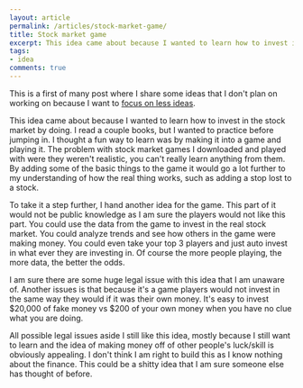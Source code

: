 ```yaml
---
layout: article
permalink: /articles/stock-market-game/
title: Stock market game
excerpt: This idea came about because I wanted to learn how to invest in the stock market by doing. I read a couple books, but I wanted to practice before jumping in.
tags:
- idea
comments: true
---
```


<p>This is a first of many post where I share some ideas that I don't plan on working on because I want to <a href="http://kennedysgarage.com/articles/focusing-on-less-ideas/">focus on less ideas</a>.</p>

<p>This idea came about because I wanted to learn how to invest in the stock market by doing. I read a couple books, but I wanted to practice before jumping in. I thought a fun way to learn was by making it into a game and playing it. The problem with stock market games I downloaded and played with were they weren't realistic, you can't really learn anything from them. By adding some of the basic things to the game it would go a lot further to my understanding of how the real thing works, such as adding a stop lost to a stock.</p>

<p>To take it a step further, I hand another idea for the game. This part of it would not be public knowledge as I am sure the players would not like this part. You could use the data from the game to invest in the real stock market. You could analyze trends and see how others in the game were making money. You could even take your top 3 players and just auto invest in what ever they are investing in. Of course the more people playing, the more data, the better the odds.</p>

<p>I am sure there are some huge legal issue with this idea that I am unaware of. Another issues is that because it's a game players would not invest in the same way they would if it was their own money. It's easy to invest $20,000 of fake money vs $200 of your own money when you have no clue what you are doing.</p>

<p>All possible legal issues aside I still like this idea, mostly because I still want to learn and the idea of making money off of other people's luck/skill is obviously appealing. I don't think I am right to build this as I know nothing about the finance. This could be a shitty idea that I am sure someone else has thought of before.</p>

